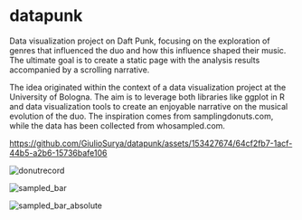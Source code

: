 # datapunk
 Data visualization project on Daft Punk, focusing on the exploration of genres that influenced the duo and how this influence shaped their music. The ultimate goal is to create a static page with the analysis results accompanied by a scrolling narrative.

 
The idea originated within the context of a data visualization project at the University of Bologna. The aim is to leverage both libraries like ggplot in R and data visualization tools to create an enjoyable narrative on the musical evolution of the duo. The inspiration comes from samplingdonuts.com, while the data has been collected from whosampled.com.




https://github.com/GiulioSurya/datapunk/assets/153427674/64cf2fb7-1acf-44b5-a2b6-15736bafe106




![donutrecord](https://github.com/GiulioSurya/datapunk/assets/153427674/8f751c66-a35c-496d-bb45-2b1ffd456e2c)


![sampled_bar](https://github.com/GiulioSurya/datapunk/assets/153427674/64b4d6d4-1d50-45b6-8299-7fb6b662e659)

![sampled_bar_absolute](https://github.com/GiulioSurya/datapunk/assets/153427674/58792dd9-f047-4b90-88d6-1f5e20658557)




